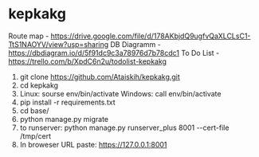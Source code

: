 # kepkakg
Route map - https://drive.google.com/file/d/178AKbjdQ9ugfvQaXLCLsC1-TtS1NAOYV/view?usp=sharing
DB Diagramm - https://dbdiagram.io/d/5f91dc9c3a78976d7b78cdc1
To Do List - https://trello.com/b/XpdC6n2u/todolist-kepkakg

1. git clone https://github.com/Ataiskih/kepkakg.git
2. cd kepkakg
3. Linux: sourse env/bin/activate 
   Windows: call env/bin/activate 
4. pip install -r requirements.txt
5. cd base/
6. python manage.py migrate
7. to runserver: python manage.py runserver_plus 8001 --cert-file /tmp/cert
8. In broweser URL paste: https://127.0.0.1:8001
